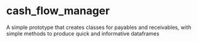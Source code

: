# cash_flow_manager

A simple prototype that creates classes for payables and receivables, with simple methods to produce quick and informative dataframes
